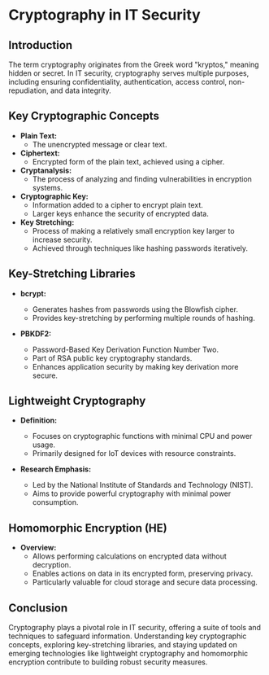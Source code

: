 # Cryptography in IT Security

## Introduction

The term cryptography originates from the Greek word "kryptos," meaning hidden or secret. In IT security, cryptography serves multiple purposes, including ensuring confidentiality, authentication, access control, non-repudiation, and data integrity.

## Key Cryptographic Concepts

- **Plain Text:**
    - The unencrypted message or clear text.
- **Ciphertext:**
    - Encrypted form of the plain text, achieved using a cipher.
- **Cryptanalysis:**
    - The process of analyzing and finding vulnerabilities in encryption systems.
- **Cryptographic Key:**
    - Information added to a cipher to encrypt plain text.
    - Larger keys enhance the security of encrypted data.
- **Key Stretching:**
    - Process of making a relatively small encryption key larger to increase security.
    - Achieved through techniques like hashing passwords iteratively.

## Key-Stretching Libraries

- **bcrypt:**
    - Generates hashes from passwords using the Blowfish cipher.
    - Provides key-stretching by performing multiple rounds of hashing.

- **PBKDF2:**
    - Password-Based Key Derivation Function Number Two.
    - Part of RSA public key cryptography standards.
    - Enhances application security by making key derivation more secure.

## Lightweight Cryptography

- **Definition:**
    - Focuses on cryptographic functions with minimal CPU and power usage.
    - Primarily designed for IoT devices with resource constraints.

- **Research Emphasis:**
    - Led by the National Institute of Standards and Technology (NIST).
    - Aims to provide powerful cryptography with minimal power consumption.

## Homomorphic Encryption (HE)

- **Overview:**
    - Allows performing calculations on encrypted data without decryption.
    - Enables actions on data in its encrypted form, preserving privacy.
    - Particularly valuable for cloud storage and secure data processing.

## Conclusion

Cryptography plays a pivotal role in IT security, offering a suite of tools and techniques to safeguard information. Understanding key cryptographic concepts, exploring key-stretching libraries, and staying updated on emerging technologies like lightweight cryptography and homomorphic encryption contribute to building robust security measures.
